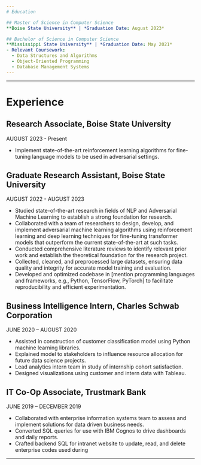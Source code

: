 ```yaml
---
# Education

## Master of Science in Computer Science
**Boise State University** | *Graduation Date: August 2023*

## Bachelor of Science in Computer Science
**Mississippi State University** | *Graduation Date: May 2021*
- Relevant Coursework: 
  - Data Structures and Algorithms
  - Object-Oriented Programming
  - Database Management Systems
---
```

---
# Experience
## Research Associate, Boise State University
AUGUST 2023 - Present
- Implement state-of-the-art reinforcement learning algorithms for fine-tuning language models to be used in adversarial settings. 


## Graduate Research Assistant, Boise State University
AUGUST 2022 - AUGUST 2023
- Studied state-of-the-art research in fields of NLP and Adversarial Machine Learning to establish a strong foundation for research.
- Collaborated with a team of researchers to design, develop, and implement adversarial machine learning algorithms using reinforcement learning and deep learning techniques for fine-tuning transformer models that outperform the current state-of-the-art at such tasks.
- Conducted comprehensive literature reviews to identify relevant prior work and establish the theoretical foundation for the research project.
- Collected, cleaned, and preprocessed large datasets, ensuring data quality and integrity for accurate model training and evaluation.
- Developed and optimized codebase in [mention programming languages and frameworks, e.g., Python, TensorFlow, PyTorch] to facilitate reproducibility and efficient experimentation.

## Business Intelligence Intern, Charles Schwab Corporation
JUNE 2020 – AUGUST 2020
- Assisted in construction of customer classification model using Python machine learning libraries. 
- Explained model to stakeholders to influence resource allocation for future data science projects. 
- Lead analytics intern team in study of internship cohort satisfaction.
- Designed visualizations using customer and intern data with Tableau. 

## IT Co-Op Associate, Trustmark Bank
JUNE 2019 – DECEMBER 2019
- Collaborated with enterprise information systems team to assess and implement solutions for data driven business needs. 
- Converted SQL queries for use with IBM Cognos to drive dashboards and daily reports.
- Crafted backend SQL for intranet website to update, read, and delete enterprise codes used during
---
